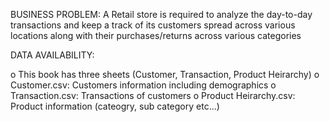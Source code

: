 BUSINESS PROBLEM:
A Retail store is required to analyze the day-to-day transactions and keep a track of its customers 
spread across various locations along with their purchases/returns across various categories

DATA AVAILABILITY:

o This book has three sheets (Customer, Transaction, Product Heirarchy)
o Customer.csv: Customers information including demographics
o Transaction.csv: Transactions of customers
o Product Heirarchy.csv: Product information (cateogry, sub category etc...) 
